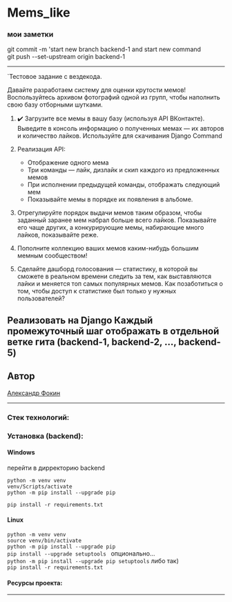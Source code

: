 # Mems_like  

### мои заметки  

git commit -m 'start new branch backend-1 and start new command  
git push --set-upstream origin backend-1  


---  
`Тестовое задание с вездекода.

Давайте разработаем систему для оценки крутости мемов!
Воспользуйтесь архивом фотографий одной из групп, чтобы наполнить свою базу 
отборными шутками.

1. :heavy_check_mark: Загрузите все мемы в вашу базу (используя API ВКонтакте).
    Выведите в консоль информацию о полученных мемах — их авторов и количество 
    лайков.
    Используйте для скачивания Django Command

2. Реализация API:
    - Отображение одного мема
    - Три команды — лайк, дизлайк и скип каждого из предложенных мемов
    - При исполнении предыдущей команды, отображать следующий мем
    - Показывайте мемы в порядке их появления в альбоме.

3. Отрегулируйте порядок выдачи мемов таким образом, чтобы заданный заранее мем 
   набрал больше всего лайков.
    Показывайте его чаще других, а конкурирующие мемы, набирающие много лайков, 
   показывайте реже.

4. Пополните коллекцию ваших мемов каким-нибудь большим мемным сообществом!

5. Сделайте дашборд голосования — статистику, в которой вы сможете в реальном 
времени следить за тем,
    как выставляются лайки и меняется топ самых популярных мемов. Как 
позаботиться о том, чтобы доступ к статистике был только у нужных пользователей?

Реализовать на Django
Каждый промежуточный шаг отображать в отдельной ветке гита (backend-1, 
backend-2, ..., backend-5)
---

## Автор

[Александр Фокин](https://github.com/Wegnagun)

---

### Стек технологий:

### Установка (backend):

#### Windows

перейти в дирректорию backend

`python -m venv venv `  
`venv/Scripts/activate `  
`python -m pip install --upgrade pip `

`pip install -r requirements.txt `

#### Linux

`python -m venv venv`  
`source venv/bin/activate`  
`python -m pip install --upgrade pip `  
`pip install --upgrade setuptools ` опционально...  
`python -m pip install --upgrade pip setuptools` либо так)  
`pip install -r requirements.txt`

#### Ресурсы проекта:

---
